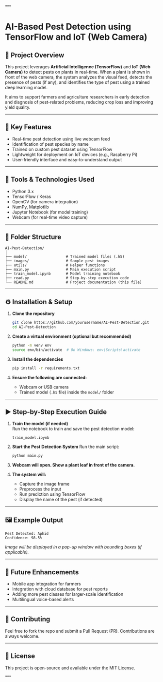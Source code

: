 """ 

# AI-Based Pest Detection using TensorFlow and IoT (Web Camera)

## 🌱 Project Overview

This project leverages **Artificial Intelligence (TensorFlow)** and **IoT (Web Camera)** to detect pests on plants in real-time. When a plant is shown in front of the web camera, the system analyzes the visual feed, detects the presence of pests (if any), and identifies the type of pest using a trained deep learning model.

It aims to support farmers and agriculture researchers in early detection and diagnosis of pest-related problems, reducing crop loss and improving yield quality.

---

## 🚀 Key Features

- Real-time pest detection using live webcam feed
- Identification of pest species by name
- Trained on custom pest dataset using TensorFlow
- Lightweight for deployment on IoT devices (e.g., Raspberry Pi)
- User-friendly interface and easy-to-understand output

---

## 🧰 Tools & Technologies Used

- Python 3.x
- TensorFlow / Keras
- OpenCV (for camera integration)
- NumPy, Matplotlib
- Jupyter Notebook (for model training)
- Webcam (for real-time video capture)

---

## 📁 Folder Structure

```
AI-Pest-Detection/
│
├── model/                  # Trained model files (.h5)
├── images/                 # Sample pest images
├── utils/                  # Helper functions
├── main.py                 # Main execution script
├── train_model.ipynb       # Model training notebook
├── read.py                 # Step-by-step execution code
└── README.md               # Project documentation (this file)
```

---

## ⚙️ Installation & Setup

1. **Clone the repository**
   ```bash
   git clone https://github.com/yourusername/AI-Pest-Detection.git
   cd AI-Pest-Detection
   ```

2. **Create a virtual environment (optional but recommended)**
   ```bash
   python -m venv env
   source env/bin/activate  # On Windows: env\Scripts\activate
   ```

3. **Install the dependencies**
   ```bash
   pip install -r requirements.txt
   ```

4. **Ensure the following are connected:**
   - Webcam or USB camera
   - Trained model (`.h5` file) inside the `model/` folder

---

## ▶️ Step-by-Step Execution Guide

1. **Train the model (if needed)**  
   Run the notebook to train and save the pest detection model:
   ```
   train_model.ipynb
   ```

2. **Start the Pest Detection System**
   Run the main script:
   ```bash
   python main.py
   ```

3. **Webcam will open. Show a plant leaf in front of the camera.**

4. **The system will:**
   - Capture the image frame
   - Preprocess the input
   - Run prediction using TensorFlow
   - Display the name of the pest (if detected)

---

## 🖼️ Example Output

```
Pest Detected: Aphid
Confidence: 98.5%
```

_Image will be displayed in a pop-up window with bounding boxes (if applicable)._

---

## 🔄 Future Enhancements

- Mobile app integration for farmers
- Integration with cloud database for pest reports
- Adding more pest classes for larger-scale identification
- Multilingual voice-based alerts

---

## 🤝 Contributing

Feel free to fork the repo and submit a Pull Request (PR). Contributions are always welcome.

---

## 📜 License

This project is open-source and available under the MIT License.

"""

